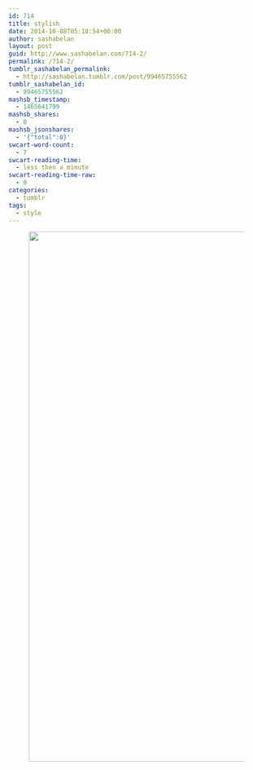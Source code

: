```yaml
---
id: 714
title: stylish
date: 2014-10-08T05:18:54+00:00
author: sashabelan
layout: post
guid: http://www.sashabelan.com/714-2/
permalink: /714-2/
tumblr_sashabelan_permalink:
  - http://sashabelan.tumblr.com/post/99465755562
tumblr_sashabelan_id:
  - 99465755562
mashsb_timestamp:
  - 1465641799
mashsb_shares:
  - 0
mashsb_jsonshares:
  - '{"total":0}'
swcart-word-count:
  - 7
swcart-reading-time:
  - less then a minute
swcart-reading-time-raw:
  - 0
categories:
  - tumblr
tags:
  - style
---
```

<div id='gallery-657' class='gallery galleryid-714 gallery-columns-1 gallery-size-full'>
  <figure class='gallery-item'> 
  
  <div class='gallery-icon portrait'>
    <img width="700" height="1041" src="http://www.sashabelan.ru/wp-content/uploads/2014/10/tumblr_nd41firaqR1qarj97o1_1280.jpg" class="attachment-full size-full" alt="" srcset="http://www.sashabelan.ru/wp-content/uploads/2014/10/tumblr_nd41firaqR1qarj97o1_1280.jpg 700w, http://www.sashabelan.ru/wp-content/uploads/2014/10/tumblr_nd41firaqR1qarj97o1_1280-202x300.jpg 202w, http://www.sashabelan.ru/wp-content/uploads/2014/10/tumblr_nd41firaqR1qarj97o1_1280-689x1024.jpg 689w, http://www.sashabelan.ru/wp-content/uploads/2014/10/tumblr_nd41firaqR1qarj97o1_1280-230x342.jpg 230w, http://www.sashabelan.ru/wp-content/uploads/2014/10/tumblr_nd41firaqR1qarj97o1_1280-350x521.jpg 350w" sizes="(max-width: 700px) 100vw, 700px" />
  </div></figure>
</div>